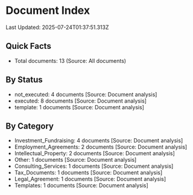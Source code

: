 # Document Index
Last Updated: 2025-07-24T01:37:51.313Z

## Quick Facts
- Total documents: 13 (Source: All documents)

## By Status
- not_executed: 4 documents [Source: Document analysis]
- executed: 8 documents [Source: Document analysis]
- template: 1 documents [Source: Document analysis]

## By Category
- Investment_Fundraising: 4 documents [Source: Document analysis]
- Employment_Agreements: 2 documents [Source: Document analysis]
- Intellectual_Property: 2 documents [Source: Document analysis]
- Other: 1 documents [Source: Document analysis]
- Consulting_Services: 1 documents [Source: Document analysis]
- Tax_Documents: 1 documents [Source: Document analysis]
- Legal_Agreement: 1 documents [Source: Document analysis]
- Templates: 1 documents [Source: Document analysis]

